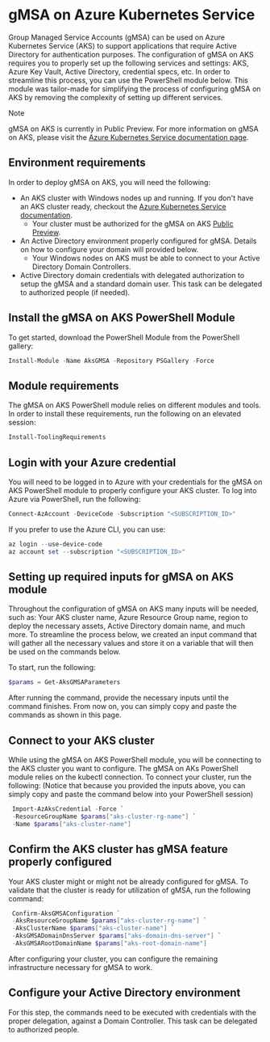 # gMSA on Azure Kubernetes Service

Group Managed Service Accounts (gMSA) can be used on Azure Kubernetes Service (AKS) to support applications that require Active Directory for authentication purposes. The configuration of gMSA on AKS requires you to properly set up the following services and settings: AKS, Azure Key Vault, Active Directory, credential specs, etc. In order to streamline this process, you can use the PowerShell module below. This module was tailor-made for simplifying the process of configuring gMSA on AKS by removing the complexity of setting up different services.

>[!Note]
>gMSA on AKS is currently in Public Preview. For more information on gMSA on AKS, please visit the [Azure Kubernetes Service documentation page](https://docs.microsoft.com/en-us/azure/aks/).

## Environment requirements

In order to deploy gMSA on AKS, you will need the following:

- An AKS cluster with Windows nodes up and running. If you don't have an AKS cluster ready, checkout the [Azure Kubernetes Service documentation](https://docs.microsoft.com/en-us/azure/aks/windows-container-cli).
    - Your cluster must be authorized for the gMSA on AKS [Public Preview](). 
- An Active Directory environment properly configured for gMSA. Details on how to configure your domain will provided below.
    - Your Windows nodes on AKS must be able to connect to your Active Directory Domain Controllers.
- Active Directory domain credentials with delegated authorization to setup the gMSA and a standard domain user. This task can be delegated to authorized people (if needed).

## Install the gMSA on AKS PowerShell Module

To get started, download the PowerShell Module from the PowerShell gallery:
   ```powershell
   Install-Module -Name AksGMSA -Repository PSGallery -Force
   ```

## Module requirements

The gMSA on AKS PowerShell module relies on different modules and tools. In order to install these requirements, run the following on an elevated session:

   ```powershell
   Install-ToolingRequirements
   ```


## Login with your Azure credential

You will need to be logged in to Azure with your credentials for the gMSA on AKS PowerShell module to properly configure your AKS cluster. To log into Azure via PowerShell, run the following:

   ```powershell
   Connect-AzAccount -DeviceCode -Subscription "<SUBSCRIPTION_ID>"
   ```

If you prefer to use the Azure CLI, you can use:

   ```powershell
   az login --use-device-code
   az account set --subscription "<SUBSCRIPTION_ID>"
   ```

## Setting up required inputs for gMSA on AKS module

Throughout the configuration of gMSA on AKS many inputs will be needed, such as: Your AKS cluster name, Azure Resource Group name, region to deploy the necessary assets, Active Directory domain name, and much more. To streamline the process below, we created an input command that will gather all the necessary values and store it on a variable that will then be used on the commands below.

To start, run the following:

   ```powershell
   $params = Get-AksGMSAParameters
   ```
After running the command, provide the necessary inputs until the command finishes. From now on, you can simply copy and paste the commands as shown in this page.

## Connect to your AKS cluster

While using the gMSA on AKS PowerShell module, you will be connecting to the AKS cluster you want to configure. The gMSA on AKs PowerShell module relies on the kubectl connection. To connect your cluster, run the following: (Notice that because you provided the inputs above, you can simply copy and paste the command below into your PowerShell session)

   ```powershell
    Import-AzAksCredential -Force `
    -ResourceGroupName $params["aks-cluster-rg-name"] `
    -Name $params["aks-cluster-name"]
   ```

## Confirm the AKS cluster has gMSA feature properly configured

Your AKS cluster might or might not be already configured for gMSA. To validate that the cluster is ready for utilization of gMSA, run the following command:

   ```powershell
    Confirm-AksGMSAConfiguration `
    -AksResourceGroupName $params["aks-cluster-rg-name"] `
    -AksClusterName $params["aks-cluster-name"] `
    -AksGMSADomainDnsServer $params["aks-domain-dns-server"] `
    -AksGMSARootDomainName $params["aks-root-domain-name"]
   ```
After configuring your cluster, you can configure the remaining infrastructure necessary for gMSA to work.

## Configure your Active Directory environment

For this step, the commands need to be executed with credentials with the proper delegation, against a Domain Controller. This task can be delegated to authorized people.


